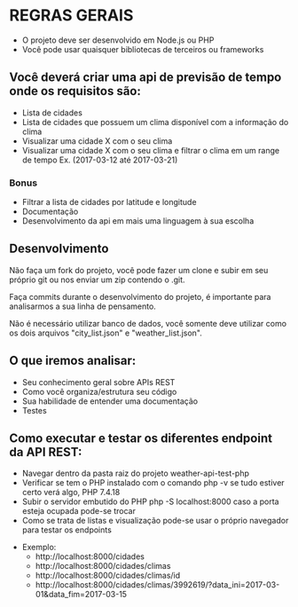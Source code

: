 # REGRAS GERAIS

- O projeto deve ser desenvolvido em Node.js ou PHP
- Você pode usar quaisquer bibliotecas de terceiros ou frameworks

## Você deverá criar uma api de previsão de tempo onde os requisitos são:
- Lista de cidades
- Lista de cidades que possuem um clima disponível com a informação do clima
- Visualizar uma cidade X com o seu clima
- Visualizar uma cidade X com o seu clima e filtrar o clima em um range de tempo Ex. (2017-03-12 até 2017-03-21)

### Bonus
- Filtrar a lista de cidades por latitude e longitude
- Documentação
- Desenvolvimento da api em mais uma linguagem à sua escolha

## Desenvolvimento

Não faça um fork do projeto, você pode fazer um clone e subir em seu próprio git ou nos enviar um zip contendo o .git.

Faça commits durante o desenvolvimento do projeto, é importante para analisarmos a sua linha de pensamento.

Não é necessário utilizar banco de dados, você somente deve utilizar como os dois arquivos "city_list.json" e "weather_list.json".

## O que iremos analisar:
- Seu conhecimento geral sobre APIs REST
- Como você organiza/estrutura seu código
- Sua habilidade de entender uma documentação
- Testes

## Como executar e testar os diferentes endpoint da API REST:
- Navegar dentro da pasta raiz do projeto weather-api-test-php
- Verificar se tem o PHP instalado com o comando php -v se tudo estiver certo verá algo, PHP 7.4.18
- Subir o servidor embutido do PHP php -S localhost:8000 caso a porta esteja ocupada pode-se trocar
- Como se trata de listas e visualização pode-se usar o próprio navegador para testar os endpoints 
* Exemplo:
    * http://localhost:8000/cidades
    * http://localhost:8000/cidades/climas
    * http://localhost:8000/cidades/climas/id
    * http://localhost:8000/cidades/climas/3992619/?data_ini=2017-03-01&data_fim=2017-03-15
 